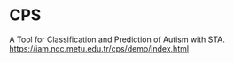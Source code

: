 # CPS
A Tool for Classification and Prediction of Autism with STA. <br /> 
https://iam.ncc.metu.edu.tr/cps/demo/index.html

